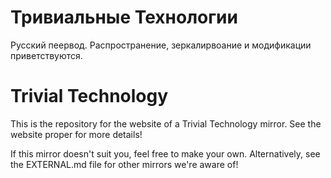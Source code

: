 # Тривиальные Технологии 

Русский пеервод. Распространение, зеркалирвоание и модификации приветствуются.

# Trivial Technology

This is the repository for the website of a Trivial Technology mirror.
See the website proper for more details!

If this mirror doesn't suit you, feel free to make your own.
Alternatively, see the EXTERNAL.md file for other mirrors we're aware of!
